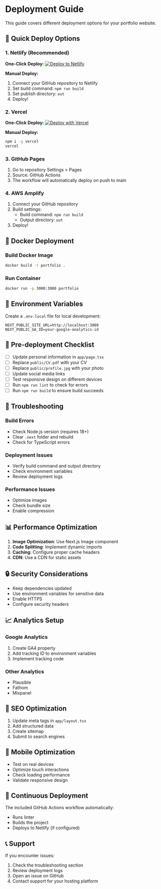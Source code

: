 # Deployment Guide

This guide covers different deployment options for your portfolio website.

## 🚀 Quick Deploy Options

### 1. Netlify (Recommended)

**One-Click Deploy:**
[![Deploy to Netlify](https://www.netlify.com/img/deploy/button.svg)](https://app.netlify.com/start/deploy?repository=https://github.com/your-username/portfolio)

**Manual Deploy:**
1. Connect your GitHub repository to Netlify
2. Set build command: `npm run build`
3. Set publish directory: `out`
4. Deploy!

### 2. Vercel

**One-Click Deploy:**
[![Deploy with Vercel](https://vercel.com/button)](https://vercel.com/new/clone?repository-url=https://github.com/your-username/portfolio)

**Manual Deploy:**
```bash
npm i -g vercel
vercel
```

### 3. GitHub Pages

1. Go to repository Settings > Pages
2. Source: GitHub Actions
3. The workflow will automatically deploy on push to main

### 4. AWS Amplify

1. Connect your GitHub repository
2. Build settings:
   - Build command: `npm run build`
   - Output directory: `out`
3. Deploy!

## 🐳 Docker Deployment

### Build Docker Image
```bash
docker build -t portfolio .
```

### Run Container
```bash
docker run -p 3000:3000 portfolio
```

## 🔧 Environment Variables

Create a `.env.local` file for local development:

```env
NEXT_PUBLIC_SITE_URL=http://localhost:3000
NEXT_PUBLIC_GA_ID=your-google-analytics-id
```

## 📝 Pre-deployment Checklist

- [ ] Update personal information in `app/page.tsx`
- [ ] Replace `public/CV.pdf` with your CV
- [ ] Replace `public/profile.jpg` with your photo
- [ ] Update social media links
- [ ] Test responsive design on different devices
- [ ] Run `npm run lint` to check for errors
- [ ] Run `npm run build` to ensure build succeeds

## 🚨 Troubleshooting

### Build Errors
- Check Node.js version (requires 18+)
- Clear `.next` folder and rebuild
- Check for TypeScript errors

### Deployment Issues
- Verify build command and output directory
- Check environment variables
- Review deployment logs

### Performance Issues
- Optimize images
- Check bundle size
- Enable compression

## 📊 Performance Optimization

1. **Image Optimization**: Use Next.js Image component
2. **Code Splitting**: Implement dynamic imports
3. **Caching**: Configure proper cache headers
4. **CDN**: Use a CDN for static assets

## 🔒 Security Considerations

- Keep dependencies updated
- Use environment variables for sensitive data
- Enable HTTPS
- Configure security headers

## 📈 Analytics Setup

### Google Analytics
1. Create GA4 property
2. Add tracking ID to environment variables
3. Implement tracking code

### Other Analytics
- Plausible
- Fathom
- Mixpanel

## 🎯 SEO Optimization

1. Update meta tags in `app/layout.tsx`
2. Add structured data
3. Create sitemap
4. Submit to search engines

## 📱 Mobile Optimization

- Test on real devices
- Optimize touch interactions
- Check loading performance
- Validate responsive design

## 🔄 Continuous Deployment

The included GitHub Actions workflow automatically:
- Runs linter
- Builds the project
- Deploys to Netlify (if configured)

## 📞 Support

If you encounter issues:
1. Check the troubleshooting section
2. Review deployment logs
3. Open an issue on GitHub
4. Contact support for your hosting platform
